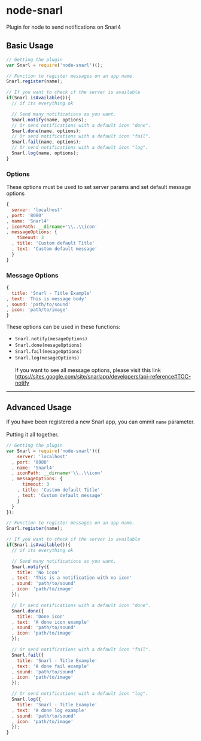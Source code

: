 # node-snarl
Plugin for node to send notifications on Snarl4

## Basic Usage
```javascript
// Getting the plugin
var Snarl = require('node-snarl')();

// Function to register messages on an app name.
Snarl.register(name);

// If you want to check if the server is available
if(Snarl.isAvailable()){
  // if its everything ok

  // Send many notifications as you want.
  Snarl.notify(name, options);
  // Or send notifications with a default icon "done".
  Snarl.done(name, options);
  // Or send notifications with a default icon "fail".
  Snarl.fail(name, options);
  // Or send notifications with a default icon "log".
  Snarl.log(name, options);
}
```
### Options
These options must be used to set server params and set default message options
``` javascript
{
  server: 'localhost'
, port: '8080'
, name: 'Snarl4'
, iconPath: __dirname+'\\..\\icon'
, messageOptions: {
    timeout: 3
  , title: 'Custom default Title'
  , text: 'Custom default message'
  }
}
```
### Message Options
``` javascript
{
  title: 'Snarl - Title Example'
, text: 'This is message body'
, sound: 'path/to/sound'
, icon: 'path/to/image'
}
```
These options can be used in these functions:
- `Snarl.notify(mesageOptions)`
- `Snarl.done(mesageOptions)`
- `Snarl.fail(mesageOptions)`
- `Snarl.log(mesageOptions)`<br/><br/>
If you want to see all message options, please visit this link https://sites.google.com/site/snarlapp/developers/api-reference#TOC-notify

---

## Advanced Usage
If you have been registered a new Snarl app, you can ommit `name` parameter.<br/><br/>
Putting it all together.
```javascript
// Getting the plugin
var Snarl = require('node-snarl')({
    server: 'localhost'
  , port: '8080'
  , name: 'Snarl4'
  , iconPath: __dirname+'\\..\\icon'
  , messageOptions: {
      timeout: 3
    , title: 'Custom default Title'
    , text: 'Custom default message'
    }
  }
});

// Function to register messages on an app name.
Snarl.register(name);

// If you want to check if the server is available
if(Snarl.isAvailable()){
  // if its everything ok

  // Send many notifications as you want.
  Snarl.notify({
    title: 'No icon'
  , text: 'This is a notification with no icon'
  , sound: 'path/to/sound'
  , icon: 'path/to/image'
  });

  // Or send notifications with a default icon "done".
  Snarl.done({
    title: 'Done icon'
  , text: 'A done icon example'
  , sound: 'path/to/sound'
  , icon: 'path/to/image'
  });

  // Or send notifications with a default icon "fail".
  Snarl.fail({
    title: 'Snarl - Title Example'
  , text: 'A done fail example'
  , sound: 'path/to/sound'
  , icon: 'path/to/image'
  });

  // Or send notifications with a default icon "log".
  Snarl.log({
    title: 'Snarl - Title Example'
  , text: 'A done log example'
  , sound: 'path/to/sound'
  , icon: 'path/to/image'
  });
}
```


